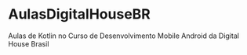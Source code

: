 # AulasDigitalHouseBR
Aulas de Kotlin no Curso de Desenvolvimento Mobile Android da Digital House Brasil
